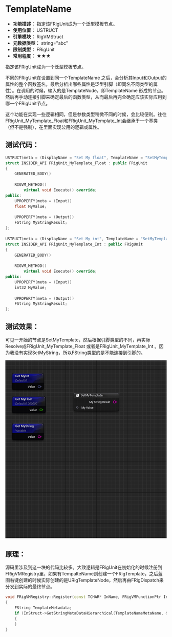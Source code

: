 ﻿# TemplateName

- **功能描述：** 指定该FRigUnit成为一个泛型模板节点。
- **使用位置：** USTRUCT
- **引擎模块：** RigVMStruct
- **元数据类型：** string="abc"
- **限制类型：** FRigUnit
- **常用程度：** ★★★

指定该FRigUnit成为一个泛型模板节点。

不同的FRigUnit在设置到同一个TemplateName 之后，会分析其Input和Output的属性的整个函数签名，最后分析出哪些属性是泛型引脚（即同名不同类型的属性）。在调用的时候，输入的是TemplateNode，即TemplateName 形成的节点。然后再手动连接引脚来确定最后的函数类型，从而最后再完全确定应该实际应用到哪一个FRigUnit节点。

这个功能在实现一些逻辑相同，但是参数类型稍微不同的时候，会比较便利。往往FRigUnit_MyTemplate_Float和FRigUnit_MyTemplate_Int会继承于一个基类（但不是强制），在里面实现公用的逻辑或属性。

## 测试代码：

```cpp
USTRUCT(meta = (DisplayName = "Set My float", TemplateName = "SetMyTemplate"))
struct INSIDER_API FRigUnit_MyTemplate_Float : public FRigUnit
{
	GENERATED_BODY()

	RIGVM_METHOD()
		virtual void Execute() override;
public:
	UPROPERTY(meta = (Input))
	float MyValue;

	UPROPERTY(meta = (Output))
	FString MyStringResult;
};

USTRUCT(meta = (DisplayName = "Set My int", TemplateName = "SetMyTemplate"))
struct INSIDER_API FRigUnit_MyTemplate_Int : public FRigUnit
{
	GENERATED_BODY()

	RIGVM_METHOD()
		virtual void Execute() override;
public:
	UPROPERTY(meta = (Input))
	int32 MyValue;

	UPROPERTY(meta = (Output))
	FString MyStringResult;
};
```

## 测试效果：

可见一开始的节点是SetMyTemplate，然后根据引脚类型的不同，再实际Resolve成FRigUnit_MyTemplate_Float 或者是FRigUnit_MyTemplate_Int 。因为我没有实现SetMyString，所以FString类型的是不能连接到引脚的。

![RigVM_Template.gif](RigVM_Template.gif)

## 原理：

源码里涉及到这一块的代码比较多。大致逻辑是FRigUnit在初始化的时候注册到FRigVMRegistry里，如果有TempalteName则创建一个FRigTemplate，之后蓝图右键创建的时候实际创建的是URigTemplateNode，然后再由FRigDispatch来分发到实际的最终节点。

```cpp
void FRigVMRegistry::Register(const TCHAR* InName, FRigVMFunctionPtr InFunctionPtr, UScriptStruct* InStruct, const TArray<FRigVMFunctionArgument>& InArguments)
{
	FString TemplateMetadata;
	if (InStruct->GetStringMetaDataHierarchical(TemplateNameMetaName, &TemplateMetadata))
	{
	}
}
```
